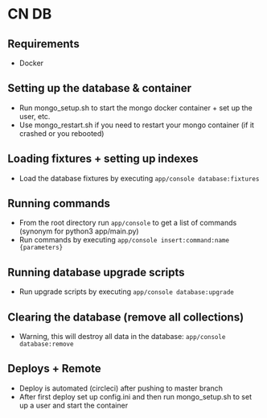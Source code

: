 # CN DB

## Requirements

- Docker

## Setting up the database & container

- Run mongo_setup.sh to start the mongo docker container + set up the user, etc.
- Use mongo_restart.sh if you need to restart your mongo container (if it crashed or you rebooted)

## Loading fixtures + setting up indexes

- Load the database fixtures by executing `app/console database:fixtures`

## Running commands

- From the root directory run `app/console` to get a list of commands (synonym for python3 app/main.py)
- Run commands by executing `app/console insert:command:name {parameters}`

## Running database upgrade scripts

- Run upgrade scripts by executing `app/console database:upgrade`

## Clearing the database (remove all collections)

- Warning, this will destroy all data in the database: `app/console database:remove`

## Deploys + Remote

- Deploy is automated (circleci) after pushing to master branch
- After first deploy set up config.ini and then run mongo_setup.sh to set up a user and start the container